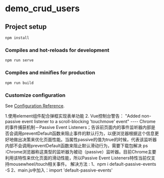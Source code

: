 # demo_crud_users

## Project setup
```
npm install
```

### Compiles and hot-reloads for development
```
npm run serve
```

### Compiles and minifies for production
```
npm run build
```

### Customize configuration
See [Configuration Reference](https://cli.vuejs.org/config/).

1.使用element组件配合弹框实现表单功能
2. Vue控制台警告：  "Added non-passive event listener to a scroll-blocking 'touchmove' event" ----  Chrome 的事件捕获机制－Passive Event Listeners；告诉前页面内的事件监听器内部是否会调用preventDefault函数来阻止事件的默认行为，以便浏览器根据这个信息更好地做出决策来优化页面性能。当属性passive的值为true的时候，代表该监听器内部不会调用preventDefault函数来阻止默认滑动行为，需要下载包解决
ps :Chrome浏览器称这类型的监听器为被动（passive）监听器。目前Chrome主要利用该特性来优化页面的滑动性能，所以Passive Event Listeners特性当前仅支持mousewheel/touch相关事件。
解决方法 : 1、npm i default-passive-events -S
2、main.js中加入：import 'default-passive-events'

